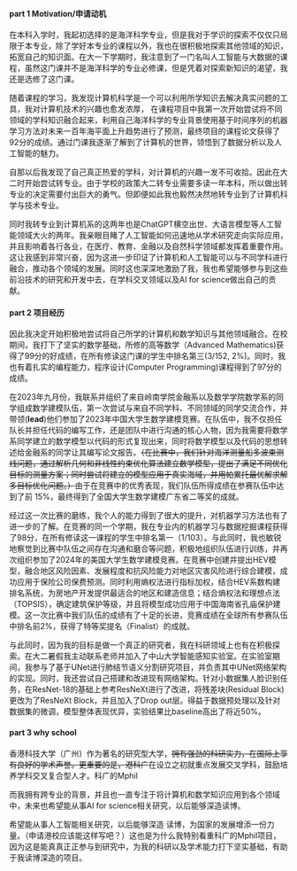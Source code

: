 #### part 1 Motivation/申请动机

在本科⼊学时，我起初选择的是海洋科学专业，但是我对于学识的探索不仅仅只局限于本专业，除了学好本专业的课程以外，我也在很积极地探索其他领域的知识，拓宽自己的知识面。在大一下学期时，我注意到了一门名叫人工智能与大数据的课程，虽然这门课并不是海洋科学的专业必修课，但是凭着对探索新知识的渴望，我还是选修了这门课。

随着课程的学习，我发现计算机科学是一个可以利用所学知识去解决真实问题的工具，我对计算机技术的兴趣也愈发浓厚， 在课程项目中我第一次开始尝试将不同领域的学科知识融合起来，利用⾃⼰海洋科学的专业背景使用基于时间序列的机器学习方法对未来⼀百年海平⾯上升趋势进行了预测，最终项目的课程论文获得了92分的成绩。通过门课我逐渐了解到了计算机的世界，领悟到了数据分析以及⼈⼯智能的魅力。

 ⾃那以后我发现了自己真正热爱的学科，对计算机的兴趣⼀发不可收拾。因此在大二时开始尝试转专业。由于学校的政策大二转专业需要多读一年本科，所以做出转专业的决定需要付出巨大的勇气。但即便如此我也毅然决然地转专业到了计算机科学与技术专业。

同时我转专业到计算机系的这两年也是ChatGPT横空出世、⼤语⾔模型等⼈⼯智能领域⼤⽕的两年。我亲眼⽬睹了⼈⼯智能如何迅速地从学术研究⾛向实际应⽤，并且影响着各行各业，在医疗、教育、⾦融以及自然科学领域都发挥着重要作⽤。这让我感到非常兴奋，因为这进一步印证了计算机和人工智能可以与不同学科进行融合，推动各个领域的发展。同时这也深深地激励了我，我也希望能够参与到这些前沿技术的研究和开发中去，在学科交叉领域以及AI for science做出自己的贡献。

#### part 2 项目经历

因此我决定开始积极地尝试将自己所学的计算机和数学知识与其他领域融合。在校期间，我打下了坚实的数学基础，所修的高等数学（Advanced Mathematics)获得了99分的好成绩，在所有修读这门课的学生中排名第三(3/152, 2%)。同时，我也有着扎实的编程能力，程序设计(Computer Programming)课程得到了97分的成绩。

在2023年九月份，我联系并组织了来自岭南学院金融系以及数学学院数学系的同学组成数学建模队伍，第一次尝试与来自不同学科、不同领域的同学交流合作，并带领(**lead**)他们参加了2023年中国大学生数学建模竞赛。在队伍中，我不仅担任队长并担任代码的编写工作，还是团队中进行沟通的核心人物，因为我需要将数学系同学建立的数学模型以代码的形式复现出来，同时将数学模型以及代码的思想转述给金融系的同学让其编写论文报告。~~（在比赛中，我们针对海洋测量船多波束测线问题，通过解析几何和非线性约束优化算法建立数学模型，提出了满足不同优化目标的测量方案；同时尝试将建立的模型应用于真实海域，并用帕累托最优解求解多目标优化问题。）~~由于在竞赛中的优秀表现，我们队伍所得成绩在参赛队伍中达到了前 15%，最终得到了全国大学生数学建模广东省二等奖的成就。

经过这一次比赛的磨练，我个人的能力得到了很大的提升，对机器学习方法也有了进一步的了解。在竞赛的同一个学期，我在专业内的机器学习与数据挖掘课程获得了98分，在所有修读这一课程的学生中排名第一（1/103）。与此同时，我也敏锐地察觉到比赛中队伍之间存在沟通和磨合等问题，积极地组织队伍进行训练，并再次组织参加了2024年的美国大学生数学建模竞赛。在竞赛中创建并提出HEV模型，融合地区风险因素、发展程度和抗风险能力对地区灾害风险进行综合建模，成功应用于保险公司保费预测。同时利用熵权法进行指标加权，结合HEV系数构建排名系统，为房地产开发提供最适合的地区和建造信息；结合熵权法和理想点法（TOPSIS），确定建筑保护等级，并且将模型成功应用于中国海南省孔庙保护建模。这一次比赛中我们队伍的成绩有了十足的长进，竞赛成绩在全球所有参赛队伍中排名前2%，获得了特等奖提名（Finalist）的成就。

与此同时，因为我的目标是做一个真正的研究者，我在科研领域上也有在积极探索。在大二暑假我主动联系老师并加入了中山大学智能感知实验室。在实验室期间，我参与了基于UNet进行肺结节语义分割研究项目，并负责其中UNet网络架构的实现。同时，我还尝试自己搭建和改进现有网络架构。针对小数据集人脸识别任务，在ResNet-18的基础上参考ResNeXt进行了改进，将残差块(Residual Block)更改为了ResNeXt Block，并且加入了Drop out层。得益于数据预处理以及针对数据集的微调，模型整体表现优异，实验结果比baseline高出了将近50%。

#### part 3 why school

香港科技大学（广州）作为著名的研究型大学，~~拥有强劲的科研实力，在国际上享有良好的学术声誉。更重要的是，港科广~~在设立之初就重点发展交叉学科，鼓励培养学科交叉复合型人才。科广的Mphil

而我拥有跨专业的背景，并且也一直专注于将计算机和数学知识应用到各个领域中，未来也希望能从事AI for science相关研究，以后能够深造读博。

希望能从事⼈⼯智能相关研究，以后能够深造 读博，为国家的发展增添⼀份⼒量。（申请港校应该能这样写吧？）这也是为什么我特别看重科⼴的Mphil项⽬， 因为这是能真真正正参与到研究中，为我的科研以及学术能⼒打下坚实基础，有助于我读博深造的项⽬。
